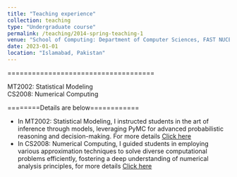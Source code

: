 ```yaml
---
title: "Teaching experience"
collection: teaching
type: "Undergraduate course"
permalink: /teaching/2014-spring-teaching-1
venue: "School of Computing: Department of Computer Sciences, FAST NUCES"
date: 2023-01-01
location: "Islamabad, Pakistan"
---
```

==================================== <br>

MT2002: Statistical Modeling <br>
CS2008: Numerical Computing

========Details are below============



- In MT2002: Statistical Modeling, I instructed students in the art of inference through models, leveraging PyMC for advanced probabilistic reasoning and decision-making. For more details [Click here](https://drive.google.com/file/d/1xo2bKmu4uc7TN7jQ9QhMn2L498MtdB8P/view?usp=sharing) <br> 
- In CS2008: Numerical Computing, I guided students in employing various approximation techniques to solve diverse computational problems efficiently, fostering a deep understanding of numerical analysis principles, for more details [Click here](https://drive.google.com/file/d/1EiG-AOEJzdtX05oGPkss6ONOsB9C0rZU/view?usp=sharing)

